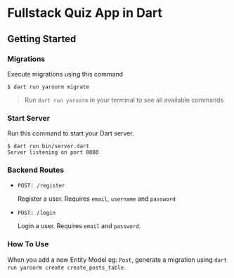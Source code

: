 # Fullstack Quiz App in Dart

## Getting Started

### Migrations

Execute migrations using this command

```
$ dart run yaroorm migrate
```

> Run `dart run yaroorm` in your terminal to see all available commands

### Start Server

Run this command to start your Dart server.

```
$ dart run bin/server.dart
Server listening on port 8080
```

### Backend Routes

- `POST: /register`

  Register a user. Requires `email`, `username` and `password`

- `POST: /login`

  Login a user. Requires `email` and `password`.

### How To Use

When you add a new Entity Model eg: `Post`, generate a migration using `dart run yaroorm create create_posts_table`.
